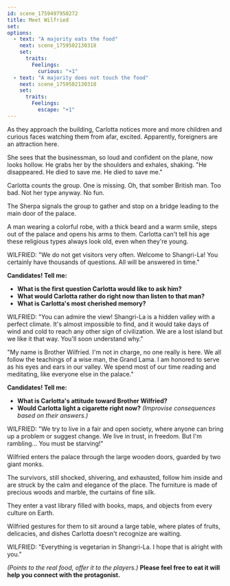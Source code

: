 ```yaml
---
id: scene_1759497950272
title: Meet Wilfried
set:
options:
  - text: "A majority eats the food"
    next: scene_1759502130318
    set:
      traits:
        Feelings:
          curious: "+1"
  - text: "A majority does not touch the food"
    next: scene_1759502130318
    set:
      traits:
        Feelings:
          escape: "+1"
---
```


As they approach the building, Carlotta notices more and more children and curious faces watching them from afar, excited. Apparently, foreigners are an attraction here.

She sees that the businessman, so loud and confident on the plane, now looks hollow. He grabs her by the shoulders and exhales, shaking.
"He disappeared. He died to save me. He died to save me."

Carlotta counts the group. One is missing.
Oh, that somber British man. Too bad. Not her type anyway. No fun.

The Sherpa signals the group to gather and stop on a bridge leading to the main door of the palace.

A man wearing a colorful robe, with a thick beard and a warm smile, steps out of the palace and opens his arms to them. Carlotta can't tell his age these religious types always look old, even when they're young.

WILFRIED: "We do not get visitors very often. Welcome to Shangri-La! You certainly have thousands of questions. All will be answered in time."

**Candidates! Tell me:**
- **What is the first question Carlotta would like to ask him?**
- **What would Carlotta rather do right now than listen to that man?**
- **What is Carlotta's most cherished memory?**

WILFRIED: "You can admire the view! Shangri-La is a hidden valley with a perfect climate. It's almost impossible to find, and it would take days of wind and cold to reach any other sign of civilization. We are a lost island but we like it that way. You'll soon understand why."

"My name is Brother Wilfried. I'm not in charge, no one really is here. We all follow the teachings of a wise man, the Grand Lama. I am honored to serve as his eyes and ears in our valley. We spend most of our time reading and meditating, like everyone else in the palace."

**Candidates! Tell me:**
- **What is Carlotta's attitude toward Brother Wilfried?**
- **Would Carlotta light a cigarette right now?**
*(Improvise consequences based on their answers.)*

WILFRIED: "We try to live in a fair and open society, where anyone can bring up a problem or suggest change. We live in trust, in freedom. But I'm rambling... You must be starving!"

Wilfried enters the palace through the large wooden doors, guarded by two giant monks.

The survivors, still shocked, shivering, and exhausted, follow him inside and are struck by the calm and elegance of the place. The furniture is made of precious woods and marble, the curtains of fine silk.

They enter a vast library filled with books, maps, and objects from every culture on Earth.

Wilfried gestures for them to sit around a large table, where plates of fruits, delicacies, and dishes Carlotta doesn't recognize are waiting.

WILFRIED: "Everything is vegetarian in Shangri-La. I hope that is alright with you."

*(Points to the real food, offer it to the players.)*
**Please feel free to eat it will help you connect with the protagonist.**